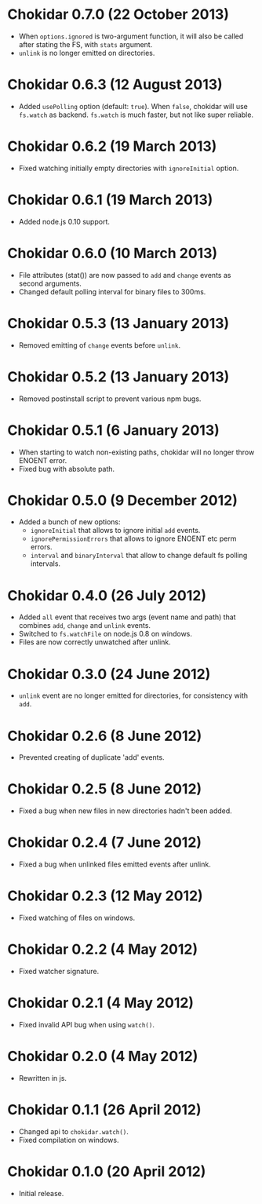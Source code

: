 # Chokidar 0.7.0 (22 October 2013)
* When `options.ignored` is two-argument function, it will
  also be called after stating the FS, with `stats` argument.
* `unlink` is no longer emitted on directories.

# Chokidar 0.6.3 (12 August 2013)
* Added `usePolling` option (default: `true`).
  When `false`, chokidar will use `fs.watch` as backend.
  `fs.watch` is much faster, but not like super reliable.

# Chokidar 0.6.2 (19 March 2013)
* Fixed watching initially empty directories with `ignoreInitial` option.

# Chokidar 0.6.1 (19 March 2013)
* Added node.js 0.10 support.

# Chokidar 0.6.0 (10 March 2013)
* File attributes (stat()) are now passed to `add` and `change` events
  as second arguments.
* Changed default polling interval for binary files to 300ms.

# Chokidar 0.5.3 (13 January 2013)
* Removed emitting of `change` events before `unlink`.

# Chokidar 0.5.2 (13 January 2013)
* Removed postinstall script to prevent various npm bugs.

# Chokidar 0.5.1 (6 January 2013)
* When starting to watch non-existing paths, chokidar will no longer throw
ENOENT error.
* Fixed bug with absolute path.

# Chokidar 0.5.0 (9 December 2012)
* Added a bunch of new options:
    * `ignoreInitial` that allows to ignore initial `add` events.
    * `ignorePermissionErrors` that allows to ignore ENOENT etc perm errors.
    * `interval` and `binaryInterval` that allow to change default
    fs polling intervals.

# Chokidar 0.4.0 (26 July 2012)
* Added `all` event that receives two args (event name and path) that
combines `add`, `change` and `unlink` events.
* Switched to `fs.watchFile` on node.js 0.8 on windows.
* Files are now correctly unwatched after unlink.

# Chokidar 0.3.0 (24 June 2012)
* `unlink` event are no longer emitted for directories, for consistency
with `add`.

# Chokidar 0.2.6 (8 June 2012)
* Prevented creating of duplicate 'add' events.

# Chokidar 0.2.5 (8 June 2012)
* Fixed a bug when new files in new directories hadn't been added.

# Chokidar 0.2.4 (7 June 2012)
* Fixed a bug when unlinked files emitted events after unlink.

# Chokidar 0.2.3 (12 May 2012)
* Fixed watching of files on windows.

# Chokidar 0.2.2 (4 May 2012)
* Fixed watcher signature.

# Chokidar 0.2.1 (4 May 2012)
* Fixed invalid API bug when using `watch()`.

# Chokidar 0.2.0 (4 May 2012)
* Rewritten in js.

# Chokidar 0.1.1 (26 April 2012)
* Changed api to `chokidar.watch()`.
* Fixed compilation on windows.

# Chokidar 0.1.0 (20 April 2012)
* Initial release.
